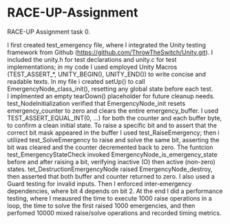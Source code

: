 # RACE-UP-Assignment

RACE-UP Assignment task 0. 

I first created test_emergency file, where I integrated the Unity testing framework from Github (https://github.com/ThrowTheSwitch/Unity.git). I included the unity.h for test declarations and unity.c for test implementations; in my code I used employed Unity Macros (TEST_ASSERT_*, UNITY_BEGIN(), UNITY_END()) to write concise and readable texts. 
In my file i created setUp() to call EmergencyNode_class_init(), resetting any global state before each test.  
I implmented an empty tearDown() placeholder for future cleanup needs. 
test_NodeInitialization verified that EmergencyNode_init resets emergency_counter to zero and clears the entire emergency_buffer.
I used TEST_ASSERT_EQUAL_INT(0, ...) for both the counter and each buffer byte, to confirm a clean initial state. 
To raise a specific bit and to assert that the correct bit mask appeared in the buffer I used test_RaiseEmergency; then i utilized test_SolveEmergency to raise and solve the same bit, asserting the bit was cleared and the counter decremented back to zero. 
The funtcion test_EmergencyStateCheck invoked EmergencyNode_is_emergency_state before and after raising a bit, verifying inactive (O) then active (non-zero) states.
tet_DestructionEmergencyNode raised EmergencyNode_destroy, then asserted that both buffer and counter returned to zero.
I also used a Guard testing for invalid inputs. Then I enforced inter-emergency dependencies, where bit 4 depends on bit 2. 
At the end I did a performance testing, where I meausred the time to execute 1000 raise operations in a loop, the time to solve the first raised 1000 emergencies, and then perfomed 10000 mixed raise/solve operations and recorded timing metrics. 
